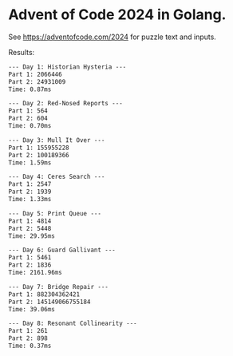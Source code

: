 # Advent of Code 2024 in Golang.

See https://adventofcode.com/2024 for puzzle text and inputs.


Results:

```txt
--- Day 1: Historian Hysteria ---
Part 1: 2066446
Part 2: 24931009
Time: 0.87ms

--- Day 2: Red-Nosed Reports ---
Part 1: 564
Part 2: 604
Time: 0.70ms

--- Day 3: Mull It Over ---
Part 1: 155955228
Part 2: 100189366
Time: 1.59ms

--- Day 4: Ceres Search ---
Part 1: 2547
Part 2: 1939
Time: 1.33ms

--- Day 5: Print Queue ---
Part 1: 4814
Part 2: 5448
Time: 29.95ms

--- Day 6: Guard Gallivant ---
Part 1: 5461
Part 2: 1836
Time: 2161.96ms

--- Day 7: Bridge Repair ---
Part 1: 882304362421
Part 2: 145149066755184
Time: 39.06ms

--- Day 8: Resonant Collinearity ---
Part 1: 261
Part 2: 898
Time: 0.37ms

```
